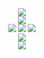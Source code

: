 <!--状态展示：-->
<div align="center">
  <img align="center"  src="https://github-readme-stats.vercel.app/api?username=weng-xiu&show_icons=true&theme=radical"/> 
</div>

<!--语言使用统计：-->
<div align="center">
  <img align="center"  src="https://github-readme-stats.vercel.app/api/top-langs/?username=weng-xiu&theme=radical&layout=compact"  /> 
</div>

<!--Shields（GitHub 徽章）-->
<div align="center">
<span > 
  <img src="https://img.shields.io/badge/-HTML5-E34F26?style=flat-square&logo=html5&logoColor=white" /> 
  <img src="https://img.shields.io/badge/-CSS3-1572B6?style=flat-square&logo=css3" /> 
  <img src="https://img.shields.io/badge/-JavaScript-oringe?style=flat-square&logo=javascript" /> 
</span>
</div>

<!--GitHub Readme Activity Graph （GitHub 活动统计图）-->
<div align="center"> <img src="https://activity-graph.herokuapp.com/graph?username=weng-xiu&theme=radical" /> </div>

<!--GitHub streak（GitHub 连续打卡）-->
<div align="center"> <img src="https://github-readme-streak-stats.herokuapp.com/?user=weng-xiu" /> </div>
